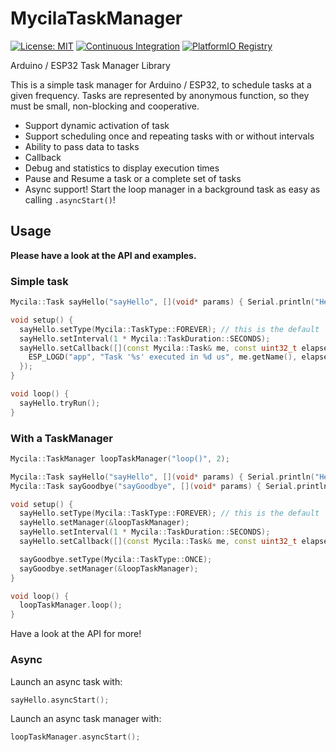 # MycilaTaskManager

[![License: MIT](https://img.shields.io/badge/License-MIT-yellow.svg)](https://opensource.org/licenses/MIT)
[![Continuous Integration](https://github.com/mathieucarbou/MycilaTaskManager/actions/workflows/ci.yml/badge.svg)](https://github.com/mathieucarbou/MycilaTaskManager/actions/workflows/ci.yml)
[![PlatformIO Registry](https://badges.registry.platformio.org/packages/mathieucarbou/library/MycilaTaskManager.svg)](https://registry.platformio.org/libraries/mathieucarbou/MycilaTaskManager)

Arduino / ESP32 Task Manager Library

This is a simple task manager for Arduino / ESP32, to schedule tasks at a given frequency.
Tasks are represented by anonymous function, so they must be small, non-blocking and cooperative.

- Support dynamic activation of task
- Support scheduling once and repeating tasks with or without intervals
- Ability to pass data to tasks
- Callback
- Debug and statistics to display execution times
- Pause and Resume a task or a complete set of tasks
- Async support! Start the loop manager in a background task as easy as calling `.asyncStart()`!

## Usage

**Please have a look at the API and examples.**

### Simple task

```c++
Mycila::Task sayHello("sayHello", [](void* params) { Serial.println("Hello"); });

void setup() {
  sayHello.setType(Mycila::TaskType::FOREVER); // this is the default
  sayHello.setInterval(1 * Mycila::TaskDuration::SECONDS);
  sayHello.setCallback([](const Mycila::Task& me, const uint32_t elapsed) {
    ESP_LOGD("app", "Task '%s' executed in %d us", me.getName(), elapsed);
  });
}

void loop() {
  sayHello.tryRun();
}
```

### With a TaskManager

```c++
Mycila::TaskManager loopTaskManager("loop()", 2);

Mycila::Task sayHello("sayHello", [](void* params) { Serial.println("Hello"); });
Mycila::Task sayGoodbye("sayGoodbye", [](void* params) { Serial.println("Hello"); });

void setup() {
  sayHello.setType(Mycila::TaskType::FOREVER); // this is the default
  sayHello.setManager(&loopTaskManager);
  sayHello.setInterval(1 * Mycila::TaskDuration::SECONDS);
  sayHello.setCallback([](const Mycila::Task& me, const uint32_t elapsed) { sayGoodbye.resume(); });

  sayGoodbye.setType(Mycila::TaskType::ONCE);
  sayGoodbye.setManager(&loopTaskManager);
}

void loop() {
  loopTaskManager.loop();
}
```

Have a look at the API for more!

### Async

Launch an async task with:

```c++
sayHello.asyncStart();
```

Launch an async task manager with:

```c++
loopTaskManager.asyncStart();
```
